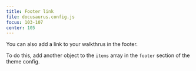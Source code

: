 ```yaml
---
title: Footer link
file: docusaurus.config.js
focus: 103-107
center: 105
---
```


You can also add a link to your walkthrus in the footer.

To do this, add another object to the `items` array in the `footer` section of the theme config.
